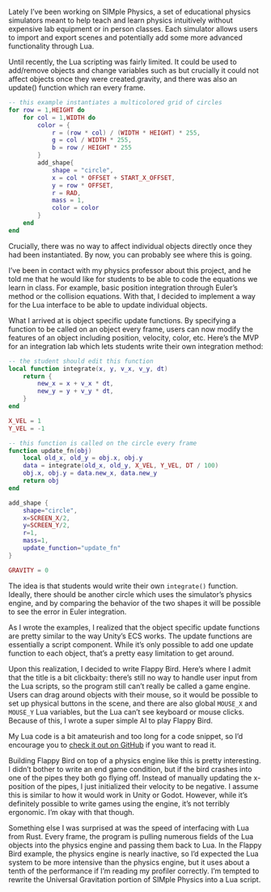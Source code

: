 Lately I’ve been working on SIMple Physics, a set of educational physics simulators meant to help teach and learn physics intuitively without expensive lab equipment or in person classes. Each simulator allows users to import and export scenes and potentially add some more advanced functionality through Lua. 

Until recently, the Lua scripting was fairly limited. It could be used to add/remove objects and change variables such as but crucially it could not affect objects once they were created.gravity, and there was also an update() function which ran every frame.

```lua
-- this example instantiates a multicolored grid of circles
for row = 1,HEIGHT do
    for col = 1,WIDTH do
        color = {
            r = (row * col) / (WIDTH * HEIGHT) * 255,
            g = col / WIDTH * 255,
            b = row / HEIGHT * 255
        }
        add_shape{
            shape = "circle", 
            x = col * OFFSET + START_X_OFFSET, 
            y = row * OFFSET, 
            r = RAD, 
            mass = 1, 
            color = color
        }
    end
end
```

Crucially, there was no way to affect individual objects directly once they had been instantiated. By now, you can probably see where this is going.

I’ve been in contact with my physics professor about this project, and he told me that he would like for students to be able to code the equations we learn in class. For example, basic position integration through Euler’s method or the collision equations. With that, I decided to implement a way for the Lua interface to be able to update individual objects. 

What I arrived at is object specific update functions. By specifying a function to be called on an object every frame, users can now modify the features of an object including position, velocity, color, etc. Here’s the MVP for an integration lab which lets students write their own integration method:

```lua
-- the student should edit this function
local function integrate(x, y, v_x, v_y, dt)
    return {
        new_x = x + v_x * dt,
        new_y = y + v_y * dt,
    }
end

X_VEL = 1
Y_VEL = -1

-- this function is called on the circle every frame
function update_fn(obj)
    local old_x, old_y = obj.x, obj.y
    data = integrate(old_x, old_y, X_VEL, Y_VEL, DT / 100)
    obj.x, obj.y = data.new_x, data.new_y
    return obj
end

add_shape {
    shape="circle",
    x=SCREEN_X/2,
    y=SCREEN_Y/2,
    r=1,
    mass=1,
    update_function="update_fn"
}

GRAVITY = 0
```

The idea is that students would write their own `integrate()` function. Ideally, there should be another circle which uses the simulator’s physics engine, and by comparing the behavior of the two shapes it will be possible to see the error in Euler integration.

As I wrote the examples, I realized that the object specific update functions are pretty similar to the way Unity’s ECS works. The update functions are essentially a script component. While it’s only possible to add one update function to each object, that’s a pretty easy limitation to get around.

Upon this realization, I decided to write Flappy Bird. Here’s where I admit that the title is a bit clickbaity: there’s still no way to handle user input from the Lua scripts, so the program still can’t really be called a game engine. Users can drag around objects with their mouse, so it would be possible to set up physical buttons in the scene, and there are also global `MOUSE_X` and `MOUSE_Y` Lua variables, but the Lua can’t see keyboard or mouse clicks. Because of this, I wrote a super simple AI to play Flappy Bird.

My Lua code is a bit amateurish and too long for a code snippet, so I’d encourage you to [check it out on GitHub](https://github.com/mkhan45/SIMple-Mechanics/blob/master/lua/flappy_bird.lua) if you want to read it.

Building Flappy Bird on top of a physics engine like this is pretty interesting. I didn’t bother to write an end game condition, but if the bird crashes into one of the pipes they both go flying off. Instead of manually updating the x-position of the pipes, I just initialized their velocity to be negative. I assume this is similar to how it would work in Unity or Godot. However, while it’s definitely possible to write games using the engine, it’s not terribly ergonomic. I’m okay with that though. 

Something else I was surprised at was the speed of interfacing with Lua from Rust. Every frame, the program is pulling numerous fields of the Lua objects into the physics engine and passing them back to Lua. In the Flappy Bird example, the physics engine is nearly inactive, so I’d expected the Lua system to be more intensive than the physics engine, but it uses about a tenth of the performance if I’m reading my profiler correctly. I’m tempted to rewrite the Universal Gravitation portion of SIMple Physics into a Lua script.

